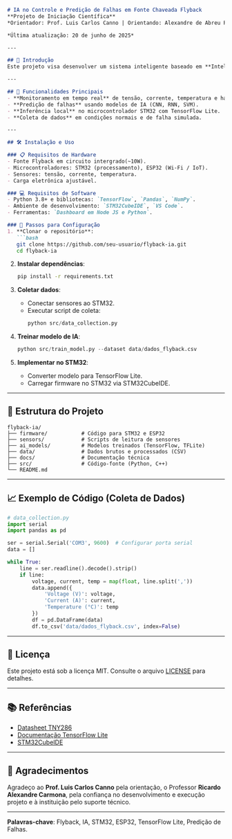 ```markdown
# IA no Controle e Predição de Falhas em Fonte Chaveada Flyback  
**Projeto de Iniciação Científica**  
*Orientador: Prof. Luis Carlos Canno | Orientando: Alexandre de Abreu Pereira*

*Última atualização: 20 de junho de 2025*

---

## 📖 Introdução  
Este projeto visa desenvolver um sistema inteligente baseado em **Inteligência Artificial (IA)** para monitorar e prever falhas em fontes chaveadas Flyback, integrando sensores, microcontroladores (STM32/ESP32) e técnicas de aprendizado de máquina. A solução busca aumentar a confiabilidade de sistemas eletrônicos críticos, alinhando-se às demandas da **Indústria 4.0**.

---

## 🎯 Funcionalidades Principais  
- **Monitoramento em tempo real** de tensão, corrente, temperatura e harmônicos.  
- **Predição de falhas** usando modelos de IA (CNN, RNN, SVM).  
- **Inferência local** no microcontrolador STM32 com TensorFlow Lite.  
- **Coleta de dados** em condições normais e de falha simulada.  

---

## 🛠️ Instalação e Uso  

### 📋 Requisitos de Hardware  
- Fonte Flyback em circuito intergrado(~10W).  
- Microcontroladores: STM32 (processamento), ESP32 (Wi-Fi / IoT).  
- Sensores: tensão, corrente, temperatura.  
- Carga eletrônica ajustável.  

### 💻 Requisitos de Software  
- Python 3.8+ e bibliotecas: `TensorFlow`, `Pandas`, `NumPy`.  
- Ambiente de desenvolvimento: `STM32CubeIDE`, `VS Code`.  
- Ferramentas: `Dashboard em Node JS e Python`.  

### 🔧 Passos para Configuração  
1. **Clonar o repositório**:  
   ```bash
   git clone https://github.com/seu-usuario/flyback-ia.git
   cd flyback-ia
   ```

2. **Instalar dependências**:  
   ```bash
   pip install -r requirements.txt
   ```

3. **Coletar dados**:  
   - Conectar sensores ao STM32.  
   - Executar script de coleta:  
     ```python
     python src/data_collection.py
     ```

4. **Treinar modelo de IA**:  
   ```python
   python src/train_model.py --dataset data/dados_flyback.csv
   ```

5. **Implementar no STM32**:  
   - Converter modelo para TensorFlow Lite.  
   - Carregar firmware no STM32 via STM32CubeIDE.  

---

## 📂 Estrutura do Projeto  
```
flyback-ia/  
├── firmware/           # Código para STM32 e ESP32
├── sensors/            # Scripts de leitura de sensores
├── ai_models/          # Modelos treinados (TensorFlow, TFLite)
├── data/               # Dados brutos e processados (CSV)
├── docs/               # Documentação técnica
├── src/                # Código-fonte (Python, C++)
└── README.md
```

---

## 📈 Exemplo de Código (Coleta de Dados)  
```python
# data_collection.py
import serial
import pandas as pd

ser = serial.Serial('COM3', 9600)  # Configurar porta serial
data = []

while True:
    line = ser.readline().decode().strip()
    if line:
        voltage, current, temp = map(float, line.split(','))
        data.append({
            'Voltage (V)': voltage,
            'Current (A)': current,
            'Temperature (°C)': temp
        })
        df = pd.DataFrame(data)
        df.to_csv('data/dados_flyback.csv', index=False)
```

---

## 📜 Licença  
Este projeto está sob a licença MIT. Consulte o arquivo [LICENSE](LICENSE) para detalhes.

---

## 📚 Referências  
- [Datasheet TNY286](https://www.power.com/sites/default/files/product-docs/tinyswitch-4_family_datasheet.pdf)  
- [Documentação TensorFlow Lite](https://www.tensorflow.org/lite)  
- [STM32CubeIDE](https://www.st.com/en/development-tools/stm32cubeide.html)  

---

## 🤝 Agradecimentos  
Agradeço ao **Prof. Luis Carlos Canno** pela orientação, o Professor **Ricardo Alexandre Carmona**, pela confiança no desenvolvimento e execução projeto e à instituição pelo suporte técnico.

---

**Palavras-chave**: Flyback, IA, STM32, ESP32, TensorFlow Lite, Predição de Falhas.  
``` 

 
